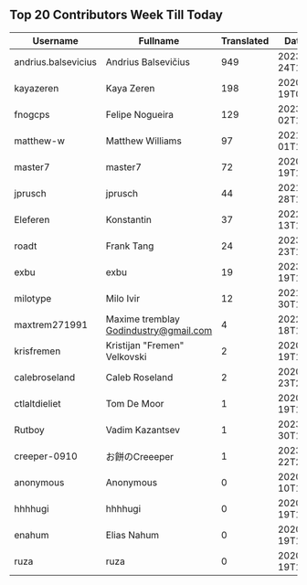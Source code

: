## Top 20 Contributors Week Till Today ##
|Username|Fullname|Translated|DateJoined|
|--------|--------|----------|----------|
|andrius.balsevicius|Andrius Balsevičius|949|2023-03-24T13:18:42.|
|kayazeren|Kaya Zeren|198|2020-06-19T07:05:24Z|
|fnogcps|Felipe Nogueira|129|2023-03-02T12:48:46.|
|matthew-w|Matthew Williams|97|2021-03-01T11:40:28.|
|master7|master7|72|2020-06-19T18:20:39.|
|jprusch|jprusch|44|2021-06-28T12:00:18.|
|Eleferen|Konstantin|37|2022-10-13T14:04:24Z|
|roadt|Frank Tang|24|2023-03-23T13:03:55.|
|exbu|exbu|19|2023-01-19T16:58:57.|
|milotype|Milo Ivir|12|2021-10-30T10:27:42.|
|maxtrem271991|Maxime tremblay Godindustry@gmail.com|4|2022-03-18T11:36:10.|
|krisfremen|Kristijan "Fremen" Velkovski|2|2020-06-19T18:20:03.|
|calebroseland|Caleb Roseland|2|2020-07-23T21:29:21.|
|ctlaltdieliet|Tom De Moor|1|2020-06-19T16:30:47Z|
|Rutboy|Vadim Kazantsev|1|2023-03-30T12:15:24.|
|creeper-0910|お餅のCreeeper|1|2023-01-22T23:18:29.|
|anonymous|Anonymous|0|2020-06-10T18:34:14.|
|hhhhugi|hhhhugi|0|2020-06-19T18:18:56.|
|enahum|Elias  Nahum|0|2020-06-19T18:18:56Z|
|ruza|ruza|0|2020-06-19T18:18:57.|
